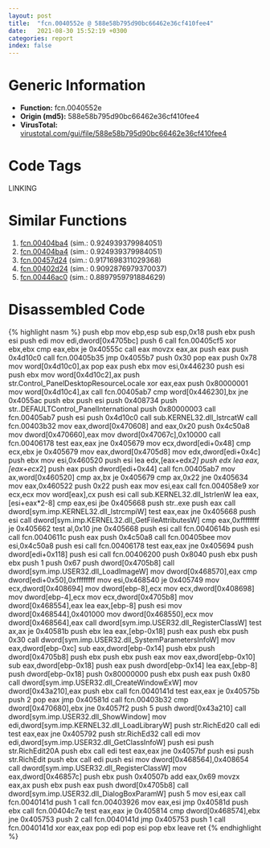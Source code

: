 ```yaml
---
layout: post
title:  "fcn.0040552e @ 588e58b795d90bc66462e36cf410fee4"
date:   2021-08-30 15:52:19 +0300
categories: report
index: false
---
```


# Generic Information
- **Function:** fcn.0040552e
- **Origin (md5):** 588e58b795d90bc66462e36cf410fee4
- **VirusTotal:** [virustotal.com/gui/file/588e58b795d90bc66462e36cf410fee4][virustotal_ref]

# Code Tags
<span class="tag" id="LINKING">LINKING</span>


# Similar Functions

1. [fcn.00404ba4][similar_1_ref] (sim.: 0.924939379984051)
2. [fcn.00404ba4][similar_2_ref] (sim.: 0.924939379984051)
3. [fcn.00457d24][similar_3_ref] (sim.: 0.9171698311029368)
4. [fcn.00402d24][similar_4_ref] (sim.: 0.9092876979370037)
5. [fcn.00446ac0][similar_5_ref] (sim.: 0.8897959791884629)


# Disassembled Code

{% highlight nasm %}
push ebp
mov ebp,esp
sub esp,0x18
push ebx
push esi
push edi
mov edi,dword[0x4705bc]
push 6
call fcn.00405cf5
xor ebx,ebx
cmp eax,ebx
je 0x40555c
call eax
movzx eax,ax
push eax
push 0x4d10c0
call fcn.00405b35
jmp 0x4055b7
push 0x30
pop eax
push 0x78
mov word[0x4d10c0],ax
pop eax
push ebx
mov esi,0x446230
push esi
push ebx
mov word[0x4d10c2],ax
push str.Control_PanelDesktopResourceLocale
xor eax,eax
push 0x80000001
mov word[0x4d10c4],ax
call fcn.00405ab7
cmp word[0x446230],bx
jne 0x4055ac
push ebx
push esi
push 0x408734
push str..DEFAULTControl_PanelInternational
push 0x80000003
call fcn.00405ab7
push esi
push 0x4d10c0
call sub.KERNEL32.dll_lstrcatW
call fcn.00403b32
mov eax,dword[0x470608]
and eax,0x20
push 0x4c50a8
mov dword[0x470660],eax
mov dword[0x47067c],0x10000
call fcn.00406178
test eax,eax
jne 0x405679
mov ecx,dword[edi+0x48]
cmp ecx,ebx
je 0x405679
mov eax,dword[0x4705d8]
mov edx,dword[edi+0x4c]
push ebx
mov esi,0x460520
push esi
lea edx,[eax+edx*2]
push edx
lea eax,[eax+ecx*2]
push eax
push dword[edi+0x44]
call fcn.00405ab7
mov ax,word[0x460520]
cmp ax,bx
je 0x405679
cmp ax,0x22
jne 0x405634
mov eax,0x460522
push 0x22
push eax
mov esi,eax
call fcn.004058e9
xor ecx,ecx
mov word[eax],cx
push esi
call sub.KERNEL32.dll_lstrlenW
lea eax,[esi+eax*2-8]
cmp eax,esi
jbe 0x405668
push str..exe
push eax
call dword[sym.imp.KERNEL32.dll_lstrcmpiW]
test eax,eax
jne 0x405668
push esi
call dword[sym.imp.KERNEL32.dll_GetFileAttributesW]
cmp eax,0xffffffff
je 0x405662
test al,0x10
jne 0x405668
push esi
call fcn.0040614b
push esi
call fcn.0040611c
push eax
push 0x4c50a8
call fcn.00405bee
mov esi,0x4c50a8
push esi
call fcn.00406178
test eax,eax
jne 0x405694
push dword[edi+0x118]
push esi
call fcn.00406200
push 0x8040
push ebx
push ebx
push 1
push 0x67
push dword[0x4705b8]
call dword[sym.imp.USER32.dll_LoadImageW]
mov dword[0x468570],eax
cmp dword[edi+0x50],0xffffffff
mov esi,0x468540
je 0x405749
mov ecx,dword[0x408694]
mov dword[ebp-8],ecx
mov ecx,dword[0x408698]
mov dword[ebp-4],ecx
mov ecx,dword[0x4705b8]
mov dword[0x468554],eax
lea eax,[ebp-8]
push esi
mov dword[0x468544],0x401000
mov dword[0x468550],ecx
mov dword[0x468564],eax
call dword[sym.imp.USER32.dll_RegisterClassW]
test ax,ax
je 0x40581b
push ebx
lea eax,[ebp-0x18]
push eax
push ebx
push 0x30
call dword[sym.imp.USER32.dll_SystemParametersInfoW]
mov eax,dword[ebp-0xc]
sub eax,dword[ebp-0x14]
push ebx
push dword[0x4705b8]
push ebx
push ebx
push eax
mov eax,dword[ebp-0x10]
sub eax,dword[ebp-0x18]
push eax
push dword[ebp-0x14]
lea eax,[ebp-8]
push dword[ebp-0x18]
push 0x80000000
push ebx
push eax
push 0x80
call dword[sym.imp.USER32.dll_CreateWindowExW]
mov dword[0x43a210],eax
push ebx
call fcn.0040141d
test eax,eax
je 0x40575b
push 2
pop eax
jmp 0x40581d
call fcn.00403b32
cmp dword[0x470680],ebx
jne 0x4057f2
push 5
push dword[0x43a210]
call dword[sym.imp.USER32.dll_ShowWindow]
mov edi,dword[sym.imp.KERNEL32.dll_LoadLibraryW]
push str.RichEd20
call edi
test eax,eax
jne 0x405792
push str.RichEd32
call edi
mov edi,dword[sym.imp.USER32.dll_GetClassInfoW]
push esi
push str.RichEdit20A
push ebx
call edi
test eax,eax
jne 0x4057bf
push esi
push str.RichEdit
push ebx
call edi
push esi
mov dword[0x468564],0x408654
call dword[sym.imp.USER32.dll_RegisterClassW]
mov eax,dword[0x46857c]
push ebx
push 0x40507b
add eax,0x69
movzx eax,ax
push ebx
push eax
push dword[0x4705b8]
call dword[sym.imp.USER32.dll_DialogBoxParamW]
push 5
mov esi,eax
call fcn.0040141d
push 1
call fcn.00403926
mov eax,esi
jmp 0x40581d
push ebx
call fcn.00404c7e
test eax,eax
je 0x405814
cmp dword[0x468574],ebx
jne 0x405753
push 2
call fcn.0040141d
jmp 0x405753
push 1
call fcn.0040141d
xor eax,eax
pop edi
pop esi
pop ebx
leave
ret
{% endhighlight %}


[similar_1_ref]: /report/fcn.00404ba4@4c8869bb42f854640703b6ddda29ee38
[similar_2_ref]: /report/fcn.00404ba4@3f1595e66dc63331ba0930a0c79684ce
[similar_3_ref]: /report/fcn.00457d24@d96761eb00d2d97e2b6f5ffffed0b46a
[similar_4_ref]: /report/fcn.00402d24@1123b7aa5760238fe93045e585b8234c
[similar_5_ref]: /report/fcn.00446ac0@7b00dd8f2abf54a73bfb09681334ff78
[virustotal_ref]: https://www.virustotal.com/gui/file/588e58b795d90bc66462e36cf410fee4